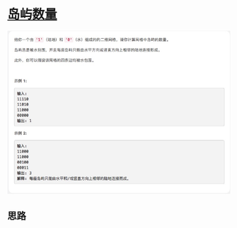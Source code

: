 # [岛屿数量](https://leetcode-cn.com/explore/interview/card/top-interview-questions-medium/32/trees-and-graphs/90/)

![numIslands](./imgs/numIslands.png)

## 思路